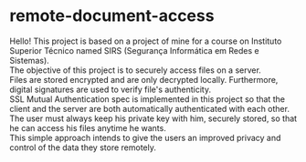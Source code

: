 # remote-document-access
Hello! This project is based on a project of mine for a course on Instituto Superior Técnico named SIRS (Segurança Informática em Redes e Sistemas).  
The objective of this project is to securely access files on a server.  
Files are stored encrypted and are only decrypted locally. Furthermore, digital signatures are used to verify file's authenticity.  
SSL Mutual Authentication spec is implemented in this project so that the client and the server are both automatically authenticated with
each other.  
The user must always keep his private key with him, securely stored, so that he can access his files anytime he wants.  
This simple approach intends to give the users an improved privacy and control of the data they store remotely.  
